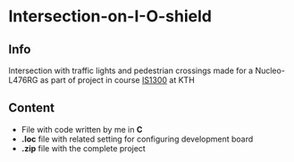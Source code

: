 # Intersection-on-I-O-shield

## Info
Intersection with traffic lights and pedestrian crossings made for a Nucleo-L476RG as part of project in course [IS1300](https://www.kth.se/student/kurser/kurs/IS1300) at KTH

## Content
- File with code written by me in **C**
- **.Ioc** file with related setting for configuring development board
- **.zip** file with the complete project
